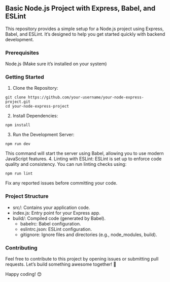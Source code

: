 ## Basic Node.js Project with Express, Babel, and ESLint
This repository provides a simple setup for a Node.js project using Express, Babel, and ESLint. It’s designed to help you get started quickly with backend development.

### Prerequisites
Node.js (Make sure it’s installed on your system)

### Getting Started
1. Clone the Repository:
```
git clone https://github.com/your-username/your-node-express-project.git
cd your-node-express-project
```

2. Install Dependencies:
```
npm install
```

3. Run the Development Server:
```
npm run dev
```
This command will start the server using Babel, allowing you to use modern JavaScript features.
4. Linting with ESLint: ESLint is set up to enforce code quality and consistency. You can run linting checks using:
```
npm run lint
```
Fix any reported issues before committing your code.

### Project Structure
* src/: Contains your application code.
* index.js: Entry point for your Express app.
* build/: Compiled code (generated by Babel).
  * babelrc: Babel configuration.
  * eslintrc.json: ESLint configuration.
  * gitignore: Ignore files and directories (e.g., node_modules, build).

### Contributing
Feel free to contribute to this project by opening issues or submitting pull requests. Let’s build something awesome together! 🚀

Happy coding! 😊
